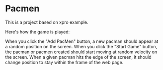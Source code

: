 # Pacmen
This is a project based on xpro example.

Here's how the game is played:

When you click the "Add PacMen" button, a new pacman should appear at a random position on the screen.
When you click the "Start Game" button, the pacman or pacmen created should start moving at random velocity on the screen.
When a given pacman hits the edge of the screen, it should change position to stay within the frame of the web page.
